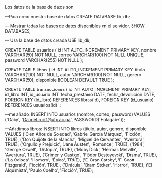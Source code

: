 Los datos de la base de datos son:

--Para crear nuestra base de datos
CREATE DATABASE lib_db;

-- Mostrar todas las bases de datos disponibles en el servidor.
SHOW DATABASES;

-- Usa la base de datos creada
USE lib_db;

CREATE TABLE usuarios (
id INT AUTO_INCREMENT PRIMARY KEY,
nombre VARCHAR(50) NOT NULL,
correo VARCHAR(100) NOT NULL UNIQUE,
password VARCHAR(255) NOT NULL
);

CREATE TABLE libros (
id INT AUTO_INCREMENT PRIMARY KEY,
titulo VARCHAR(100) NOT NULL,
autor VARCHAR(100) NOT NULL,
genero VARCHAR(50),
disponible BOOLEAN DEFAULT TRUE
);

CREATE TABLE transacciones (
id INT AUTO_INCREMENT PRIMARY KEY,
id_libro INT,
id_usuario INT,
fecha_prestamo DATE,
fecha_devolucion DATE,
FOREIGN KEY (id_libro) REFERENCES libros(id),
FOREIGN KEY (id_usuario) REFERENCES usuarios(id)
);

--me añado:
INSERT INTO usuarios (nombre, correo, password) VALUES
('Gaby', 'Gabriel.ruiz1@utp.ac.pa', PASSWORD('Holagaby'));

--Añadimos libros:
INSERT INTO libros (titulo, autor, genero, disponible) VALUES
('Cien Años de Soledad', 'Gabriel García Márquez', 'Ficción', TRUE),
('Don Quijote de la Mancha', 'Miguel de Cervantes', 'Aventura', TRUE),
('Orgullo y Prejuicio', 'Jane Austen', 'Romance', TRUE),
('1984', 'George Orwell', 'Distopía', TRUE),
('Moby Dick', 'Herman Melville', 'Aventura', TRUE),
('Crimen y Castigo', 'Fiódor Dostoyevski', 'Drama', TRUE),
('La Odisea', 'Homero', 'Épica', TRUE),
('El Gran Gatsby', 'F. Scott Fitzgerald', 'Ficción', TRUE),
('Drácula', 'Bram Stoker', 'Horror', TRUE),
('El Alquimista', 'Paulo Coelho', 'Ficción', TRUE);
